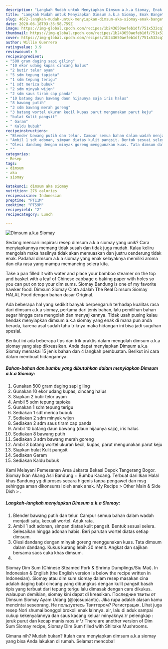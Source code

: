 ```yaml
---
description: "Langkah Mudah untuk Menyiapkan Dimsum a.k.a Siomay, Enak Banget"
title: "Langkah Mudah untuk Menyiapkan Dimsum a.k.a Siomay, Enak Banget"
slug: 4672-langkah-mudah-untuk-menyiapkan-dimsum-aka-siomay-enak-banget
date: 2020-06-18T03:35:58.759Z
image: https://img-global.cpcdn.com/recipes/1b243650aefeb1df/751x532cq70/dimsum-aka-siomay-foto-resep-utama.jpg
thumbnail: https://img-global.cpcdn.com/recipes/1b243650aefeb1df/751x532cq70/dimsum-aka-siomay-foto-resep-utama.jpg
cover: https://img-global.cpcdn.com/recipes/1b243650aefeb1df/751x532cq70/dimsum-aka-siomay-foto-resep-utama.jpg
author: Willie Guerrero
ratingvalue: 3.9
reviewcount: 9
recipeingredient:
- "500 gram daging sapi giling"
- "10 ekor udang kupas cincang halus"
- "2 butir telor ayam"
- "5 sdm tepung tapioka"
- "1 sdm tepung terigu"
- "1 sdt merica bubuk"
- "2 sdm minyak wijen"
- "2 sdm saus tiram cap panda"
- "10 batang daun bawang daun hijaunya saja iris halus"
- "8 bawang putih"
- "3 sdm bawang merah goreng"
- "3 batang wortel ukuran kecil kupas parut mengunakan parut keju"
- "bulat Kulit pangsit"
- " Garam"
- " Kaldu bubuk"
recipeinstructions:
- "Blender bawang putih dan telur. Campur semua bahan dalam wadah menjadi satu, kecuali wortel. Aduk rata."
- "Ambil 1 sdt adonan, simpan diatas kulit pangsit. Bentuk sesuai selera. Selesaikan hingga adonan habis. Beri parutan wortel diatas setiap dimsum."
- "Olesi dandang dengan minyak goreng menggunakan kuas. Tata dimsum dalam dandang. Kukus kurang lebih 30 menit. Angkat dan sajikan bersama saos cuka khas dimsum."
- ""
categories:
- Resep
tags:
- dimsum
- aka
- siomay

katakunci: dimsum aka siomay 
nutrition: 276 calories
recipecuisine: Indonesian
preptime: "PT11M"
cooktime: "PT59M"
recipeyield: "2"
recipecategory: Lunch

---
```



![Dimsum a.k.a Siomay](https://img-global.cpcdn.com/recipes/1b243650aefeb1df/751x532cq70/dimsum-aka-siomay-foto-resep-utama.jpg)

Sedang mencari inspirasi resep dimsum a.k.a siomay yang unik? Cara menyiapkannya memang tidak susah dan tidak juga mudah. Kalau keliru mengolah maka hasilnya tidak akan memuaskan dan justru cenderung tidak enak. Padahal dimsum a.k.a siomay yang enak selayaknya memiliki aroma dan cita rasa yang mampu memancing selera kita.

Take a pan filled it with water and place your bamboo steamer on the top and basket with a leaf of Chinese cabbage o baking paper with holes so you can put on top your dim sums. Siomay Bandung is one of my favorite hawker food. Dimsum Siomay Cinta adalah The Real Dimsum Siomay HALAL Food dengan bahan dasar Original.

Ada beberapa hal yang sedikit banyak berpengaruh terhadap kualitas rasa dari dimsum a.k.a siomay, pertama dari jenis bahan, lalu pemilihan bahan segar hingga cara mengolah dan menyajikannya. Tidak usah pusing kalau hendak menyiapkan dimsum a.k.a siomay yang enak di mana pun anda berada, karena asal sudah tahu triknya maka hidangan ini bisa jadi suguhan spesial.


Berikut ini ada beberapa tips dan trik praktis dalam mengolah dimsum a.k.a siomay yang siap dikreasikan. Anda dapat menyiapkan Dimsum a.k.a Siomay memakai 15 jenis bahan dan 4 langkah pembuatan. Berikut ini cara dalam membuat hidangannya.

<!--inarticleads1-->

##### Bahan-bahan dan bumbu yang dibutuhkan dalam menyiapkan Dimsum a.k.a Siomay:

1. Gunakan 500 gram daging sapi giling
1. Gunakan 10 ekor udang kupas, cincang halus
1. Siapkan 2 butir telor ayam
1. Ambil 5 sdm tepung tapioka
1. Gunakan 1 sdm tepung terigu
1. Sediakan 1 sdt merica bubuk
1. Sediakan 2 sdm minyak wijen
1. Sediakan 2 sdm saus tiram cap panda
1. Ambil 10 batang daun bawang (daun hijaunya saja), iris halus
1. Sediakan 8 bawang putih
1. Sediakan 3 sdm bawang merah goreng
1. Ambil 3 batang wortel ukuran kecil, kupas, parut mengunakan parut keju
1. Siapkan bulat Kulit pangsit
1. Sediakan  Garam
1. Sediakan  Kaldu bubuk


Kami Melayani Pemesanan Area Jakarta Bekasi Depok Tangerang Bogor. Siomay Ikan Akang Asli Bandung + Bumbu Kacang. Terbuat dari Ikan Halal khas Bandung yg di proses secara higenis tanpa pengawet dan msg sehingga aman dikonsumsi oleh anak anak. My Recipe‎ &gt; ‎Other Main &amp; Side Dish‎ &gt; ‎. 

<!--inarticleads2-->

##### Langkah-langkah menyiapkan Dimsum a.k.a Siomay:

1. Blender bawang putih dan telur. Campur semua bahan dalam wadah menjadi satu, kecuali wortel. Aduk rata.
1. Ambil 1 sdt adonan, simpan diatas kulit pangsit. Bentuk sesuai selera. Selesaikan hingga adonan habis. Beri parutan wortel diatas setiap dimsum.
1. Olesi dandang dengan minyak goreng menggunakan kuas. Tata dimsum dalam dandang. Kukus kurang lebih 30 menit. Angkat dan sajikan bersama saos cuka khas dimsum.
1. 


Siomay Dim Sum (Chinese Steamed Pork &amp; Shrimp Dumplings/Siu Mai). In Indonesian &amp; English (the English version is below the recipe written in Indonesian). Siomay atau dim sum siomay dalam resep masakan cina adalah daging babi cincang yang dibungkus dengan kulit pangsit basah tipis yang terbuat dari tepung terigu lalu dimasak dengan cara dikukus. walaupun demikian, siomay kini dapat di kreasikan. Последние твиты от Dimsum Siomay Ayam Udang (@ojosupianto). Jika rupa adalah alasan kamu mencintai seseorang. Не пользуетесь Твиттером? Регистрация. Lihat juga resep Nori shumai bonggol brokoli enak lainnya. air, lalu di aduk sampai cukup kekenyalannya dan saus kacang keluar minyaknya.\r pelengkap : jeruk purut dan kecap manis raos.\r \r There are another version of Dim Sum Siomay recipe, Siomay Dim Sum filled with Shiitake Mushrooms. 

Gimana nih? Mudah bukan? Itulah cara menyiapkan dimsum a.k.a siomay yang bisa Anda lakukan di rumah. Selamat mencoba!
